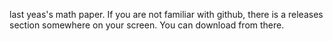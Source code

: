 last yeas's math paper. If you are not familiar with github, there is a releases section somewhere on your screen. You can download from there.
